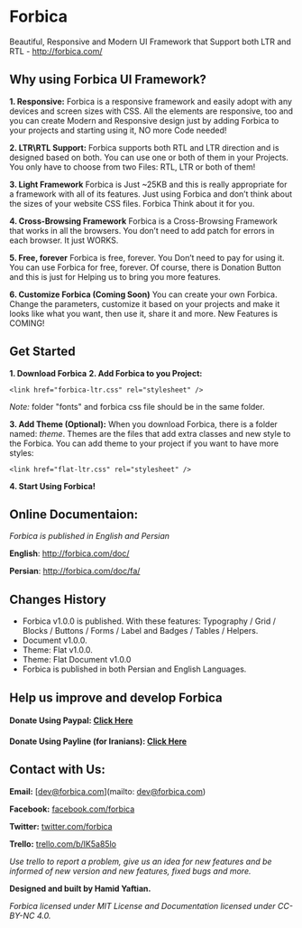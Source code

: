 # Forbica
Beautiful, Responsive and Modern UI Framework that Support both LTR and RTL - http://forbica.com/

## Why using Forbica UI Framework?

**1. Responsive:**
Forbica is a responsive framework and easily adopt with any devices and screen sizes with CSS. All the elements are     responsive, too and you can create Modern and Responsive design just by adding Forbica to your projects and starting using it, NO more Code needed!

**2. LTR\RTL Support:**
Forbica supports both RTL and LTR direction and is designed based on both. You can use one or both of them in your Projects. You only have to choose from two Files: RTL, LTR or both of them!

**3. Light Framework**
Forbica is Just ~25KB and this is really appropriate for a framework with all of its features. Just using Forbica and don’t think about the sizes of your website CSS files. Forbica Think about it for you.

**4. Cross-Browsing Framework**
Forbica is a Cross-Browsing Framework that works in all the browsers. You don’t need to add patch for errors in each browser. It just WORKS.

**5. Free, forever**
Forbica is free, forever. You Don’t need to pay for using it. You can use Forbica for free, forever. Of course, there is Donation Button and this is just for Helping us to bring you more features.

**6. Customize Forbica (Coming Soon)**
You can create your own Forbica. Change the parameters, customize it based on your projects and make it looks like what you want, then use it, share it and more. New Features is COMING!

## Get Started
**1. Download Forbica**
**2. Add Forbica to you Project:**

`<link href="forbica-ltr.css" rel="stylesheet" />`

*Note:* folder "fonts" and forbica css file should be in the same folder.

**3. Add Theme (Optional):**
When you download Forbica, there is a folder named: *theme*. Themes are the files that add extra classes and new style to the Forbica. You can add theme to your project if you want to have more styles:

`<link href="flat-ltr.css" rel="stylesheet" />`

**4. Start Using Forbica!**

## Online Documentaion:
*Forbica is published in English and Persian*

**English**: http://forbica.com/doc/

**Persian**: http://forbica.com/doc/fa/

## Changes History
- Forbica v1.0.0 is published. With these features: 
Typography / Grid / Blocks / Buttons / Forms / Label and Badges / Tables / Helpers. 
- Document v1.0.0. 
- Theme: Flat v1.0.0. 
- Theme: Flat Document v1.0.0 
- Forbica is published in both Persian and English Languages. 

## Help us improve and develop Forbica

#### Donate Using Paypal: [Click Here](#)
#### Donate Using Payline (for Iranians): [Click Here](#)

## Contact with Us:
**Email:** [dev@forbica.com](mailto: dev@forbica.com)

**Facebook:** [facebook.com/forbica](https://www.facebook.com/Forbica)

**Twitter:**  [twitter.com/forbica](https://twitter.com/forbica)

**Trello:**   [trello.com/b/IK5a85lo](https://trello.com/b/IK5a85lo)

*Use trello to report a problem, give us an idea for new features and be informed of new version and new features, fixed bugs and more.*


**Designed and built by Hamid Yaftian.**

*Forbica licensed under MIT License and Documentation licensed under CC-BY-NC 4.0.*
